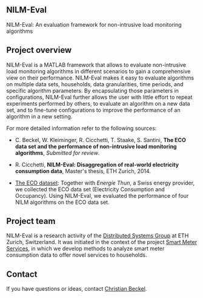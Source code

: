 ## NILM-Eval

NILM-Eval: An evaluation framework for non-intrusive load monitoring algorithms

## Project overview

NILM-Eval is a MATLAB framework that allows to evaluate non-intrusive load monitoring algorithms in different scenarios to gain a comprehensive view on their performance.
NILM-Eval makes it easy to evaluate algorithms on multiple data sets, households, data granularities, time periods, and specific algorithm parameters.
By encapsulating those parameters in configurations, NILM-Eval further allows the user with little effort to repeat experiments performed by others, to evaluate an algorithm on a new data set, and to fine-tune configurations to improve the performance of an algorithm in a new setting.

For more detailed information refer to the following sources:

* C. Beckel, W. Kleiminger, R. Cicchetti, T. Staake, S. Santini, **The ECO data set and the performance of non-intrusive load monitoring algorithms**, *Submitted for review*.

* R. Cicchetti, **NILM-Eval: Disaggregation of real-world electricity consumption data**, Master's thesis, ETH Zurich, 2014.

* [The ECO dataset](http://www.vs.inf.ethz.ch/res/show.html?what=eco-data): Together with *Energie Thun*, a Swiss energy provider, we collected the ECO data set (Electricity Consumption and Occupancy). Using NILM-Eval, we evaluated the performance of four NILM algorithms on the ECO data set.

## Project team

NILM-Eval is a research activity of the [Distributed Systems Group](http://vs.inf.ethz.ch/) at ETH Zurich, Switzerland. It was initiated in the context of the project [Smart Meter Services](http://vs.inf.ethz.ch/res/show.html?what=smart-meter-services), in which we develop methods to analyze smart meter consumption data to offer novel services to households.

## Contact

If you have questions or ideas, contact [Christian Beckel](http://people.inf.ethz.ch/beckelc/).
